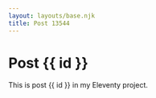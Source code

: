 ```yaml
---
layout: layouts/base.njk
title: Post 13544
---
```


# Post {{ id }}

This is post {{ id }} in my Eleventy project.
